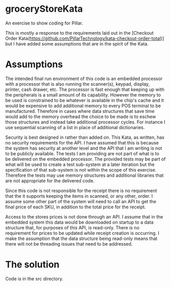 # groceryStoreKata

An exercise to show coding for Pillar.

This is mostly a response to the requirements laid out in the [Checkout Order Kata(https://github.com/PillarTechnology/kata-checkout-order-total)] but I have 
added some assumptions that are in the spirit of the Kata.

# Assumptions

The intended final run environment of this code is an embedded processor
with a processor that is also running the scanner(s), keypad, display, printer,
cash drawer, etc.  The processor is fast enough that keeping up with the
peripherals is a small amount of its capability.  However the memory to be
used is constrained to be whatever is available in the chip's cache and it would
be expensive to add additional memory to every POS terminal to be manufactured.
Therefore in cases where data structures that save time would add to the memory
overhead the choice to be made is to eschew those structures and instead take
additional processor cycles.  For instance I use sequential scanning of a list
in place of additional dictionaries.

Security is best designed in rather than added on.  This Kata, as written, has
no security requirements for the API.  I have assumed that this is because the
system has security at another level and the API that I am writing is not to
be publicly available.  The tests I am providing are not part of what is to be
delivered on the embedded processor.  The provided tests may be part of what
will be used to create a test sub-system at a later iteration but the
specification of that sub-system is not within the scope of this exercise.
Therefore the tests may use memory structures and additional libraries that
are not appropriate for the delivered code.

Since this code is not responsible for the receipt there is no requirement that
the it supports keeping the items in scanned, or any other, order.  I assume
some other part of the system will need to call an API to get the final
price of each SKU, in addition to the total price for the receipt.

Access to the stores prices is not done through an API.  I assume that in the
embedded system this data would be downloaded on startup to a data structure
that, for purposes of this API, is read-only.  There is no requirement for
prices to be updated while receipt creation is occurring.  I make the assumption
that the data structure being read-only means that there will not be threading
issues that need to be addressed.

# The solution

Code is in the src directory.
